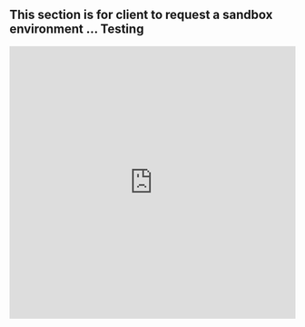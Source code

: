 ## This section is for client to request a sandbox environment ... Testing

<iframe width="640px" height="480px" src="https://forms.office.com/Pages/ResponsePage.aspx?id=HzqHEY1MDUWN--N6LiVX-NBolnRyphVHpY-2V-oNlVRUQk03MUUxSUFSRFAwVUJFWVQ0N0pHV1dBRy4u&embed=true" frameborder="0" marginwidth="0" marginheight="0" style="border: none; max-width:100%; max-height:100vh" allowfullscreen webkitallowfullscreen mozallowfullscreen msallowfullscreen> </iframe>
